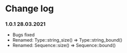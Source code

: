 # Change log

### 1.0.1 28.03.2021

- Bugs fixed
- Renamed: Type\::string_size() => Type\::string_bound()
- Renamed: Sequence\::size() => Sequence\::bound()
